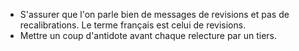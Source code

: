 - S'assurer que l'on parle bien de messages de revisions et pas de
  recalibrations. Le terme français est celui de revisions.
- Mettre un coup d'antidote avant chaque relecture par un tiers.
